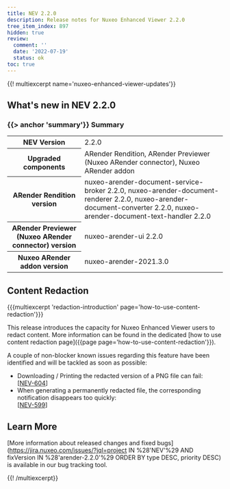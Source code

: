 ```yaml
---
title: NEV 2.2.0
description: Release notes for Nuxeo Enhanced Viewer 2.2.0
tree_item_index: 897
hidden: true
review:
  comment: ''
  date: '2022-07-19'
  status: ok
toc: true
---
```


{{! multiexcerpt name='nuxeo-enhanced-viewer-updates'}}
## What's new in NEV 2.2.0

### {{> anchor 'summary'}} Summary

<div class="table-scroll">
<table class="hover">
<tbody>
<tr>
<th colspan="1">NEV Version</th>
<td colspan="1">2.2.0</td>
</tr>
<tr>
<th colspan="1">Upgraded components</th>
<td colspan="1">ARender Rendition, ARender Previewer (Nuxeo ARender connector), Nuxeo ARender addon</td>
</tr>
<tr>
<th colspan="1">ARender Rendition version</th>
<td colspan="1">nuxeo-arender-document-service-broker 2.2.0, nuxeo-arender-document-renderer 2.2.0, nuxeo-arender-document-converter 2.2.0, nuxeo-arender-document-text-handler 2.2.0</td>
</tr>
<tr>
<th colspan="1">ARender Previewer (Nuxeo ARender connector) version</th>
<td colspan="1">nuxeo-arender-ui 2.2.0</td>
</tr>
<tr>
<th colspan="1">Nuxeo ARender addon version</th>
<td colspan="1">nuxeo-arender-2021.3.0</td>
</tr>
</tbody>
</table>
</div>

## Content Redaction

{{{multiexcerpt 'redaction-introduction' page='how-to-use-content-redaction'}}}

This release introduces the capacity for Nuxeo Enhanced Viewer users to redact content. More information can be found in the dedicated [how to use content redaction page]({{page page='how-to-use-content-redaction'}}).

A couple of non-blocker known issues regarding this feature have been identified and will be tackled as soon as possible:
- Downloading / Printing the redacted version of a PNG file can fail:<br/>[[NEV-604](https://jira.nuxeo.com/browse/NEV-604)]
- When generating a permanently redacted file, the corresponding notification disappears too quickly:<br/>[[NEV-599](https://jira.nuxeo.com/browse/NEV-599)]

## Learn More

[More information about released changes and fixed bugs](https://jira.nuxeo.com/issues/?jql=project IN %28'NEV'%29 AND fixVersion IN %28'arender-2.2.0'%29 ORDER BY type DESC, priority DESC) is available in our bug tracking tool.

{{! /multiexcerpt}}
